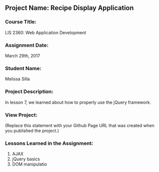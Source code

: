 ## Project Name:  Recipe Display Application

### Course Title:
LIS 2360:  Web Application Development

### Assignment Date:  
March 29th, 2017

### Student Name:  
Melissa Silla
### Project Description:
In lesson 7, we learned about how to properly use the jQuery framework.
### View Project:
(Replace this statement with your Github Page URL that was created when you 
 published the project.)

### Lessons Learned in the Assignment:
1. AJAX
2. jQuery basics
3. DOM manipulatio